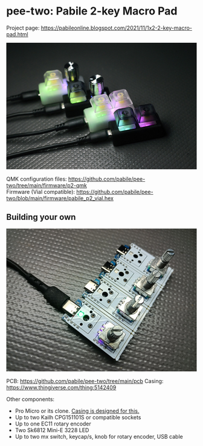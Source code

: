 # pee-two: Pabile 2-key Macro Pad

Project page: https://pabileonline.blogspot.com/2021/11/1x2-2-key-macro-pad.html

![p2 pee-two Pabile2](https://github.com/pabile/pee-two/blob/2e16d40bc188a089ef017f76e408057dc2d90b49/img/_DSC8363-sm.jpg) 

QMK configuration files: https://github.com/pabile/pee-two/tree/main/firmware/p2-qmk  
Firmware (Vial compatible): https://github.com/pabile/pee-two/blob/main/firmware/pabile_p2_vial.hex  

## Building your own
![p2 pcb](https://github.com/pabile/pee-two/blob/2e16d40bc188a089ef017f76e408057dc2d90b49/img/p2-pcb.jpg)


PCB: https://github.com/pabile/pee-two/tree/main/pcb 
Casing: https://www.thingiverse.com/thing:5142409

Other components:
- Pro Micro or its clone.  [Casing is designed for this.](https://github.com/pabile/pee-two/blob/main/img/promicro-typec-sm.jpg) 
- Up to two Kailh CPG151101S or compatible sockets
- Up to one EC11 rotary encoder
- Two Sk6812 Mini-E 3228 LED
- Up to two mx switch, keycap/s, knob for rotary encoder, USB cable
